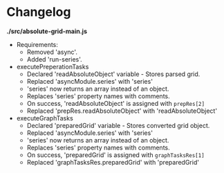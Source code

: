 # Changelog

**./src/absolute-grid-main.js**
* Requirements:
	* Removed 'async'.
	* Added 'run-series'.
* executePreperationTasks
	* Declared 'readAbsoluteObject' variable - Stores parsed grid.
	* Replaced 'asyncModule.series' with 'series'
	* 'series' now returns an array instead of an object.
	* Replaces 'series' property names with comments.
	* On success, 'readAbsoluteObject' is assigned with `prepRes[2]`
	* Replaced 'prepRes.readAbsoluteObject' with 'readAbsoluteObject'
* executeGraphTasks
	* Declared 'preparedGrid' variable - Stores converted grid object.
	* Replaced 'asyncModule.series' with 'series'
	* 'series' now returns an array instead of an object.
	* Replaces 'series' property names with comments.
	* On success, 'preparedGrid' is assigned with `graphTasksRes[1]`
	* Replaced 'graphTasksRes.preparedGrid' with 'preparedGrid'
